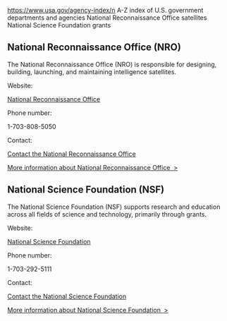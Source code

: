 

https://www.usa.gov/agency-index/n
A-Z index of U.S. government departments and agencies
National Reconnaissance Office satellites
National Science Foundation grants

National Reconnaissance Office (NRO)
------------------------------------

The National Reconnaissance Office (NRO) is responsible for designing, building, launching, and maintaining intelligence satellites.

Website:

[National Reconnaissance Office](https://www.nro.gov/)

Phone number:

1-703-808-5050

Contact:

[Contact the National Reconnaissance Office](https://www.nro.gov/contact-us/)

[More information about National Reconnaissance Office  >](https://www.usa.gov/agencies/national-reconnaissance-office)

National Science Foundation (NSF)
---------------------------------

The National Science Foundation (NSF) supports research and education across all fields of science and technology, primarily through grants.

Website:

[National Science Foundation](http://www.nsf.gov/)

Phone number:

1-703-292-5111

Contact:

[Contact the National Science Foundation](http://www.nsf.gov/help/contact.jsp)

[More information about National Science Foundation  >](https://www.usa.gov/agencies/national-science-foundation)
